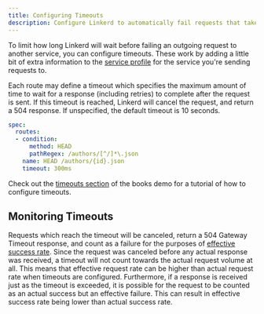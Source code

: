 ```yaml
---
title: Configuring Timeouts
description: Configure Linkerd to automatically fail requests that take too long.
---
```


To limit how long Linkerd will wait before failing an outgoing request to
another service, you can configure timeouts. These work by adding a little bit
of extra information to the [service profile](../features/service-profiles/) for
the service you're sending requests to.

Each route may define a timeout which specifies the maximum amount of time to
wait for a response (including retries) to complete after the request is sent.
If this timeout is reached, Linkerd will cancel the request, and return a 504
response.  If unspecified, the default timeout is 10 seconds.

```yaml
spec:
  routes:
  - condition:
      method: HEAD
      pathRegex: /authors/[^/]*\.json
    name: HEAD /authors/{id}.json
    timeout: 300ms
```

Check out the [timeouts section](books/#timeouts) of the books demo for
a tutorial of how to configure timeouts.

## Monitoring Timeouts

Requests which reach the timeout will be canceled, return a 504 Gateway Timeout
response, and count as a failure for the purposes of [effective success
rate](configuring-retries/#monitoring-retries).  Since the request was
canceled before any actual response was received, a timeout will not count
towards the actual request volume at all.  This means that effective request
rate can be higher than actual request rate when timeouts are configured.
Furthermore, if a response is received just as the timeout is exceeded, it is
possible for the request to be counted as an actual success but an effective
failure.  This can result in effective success rate being lower than actual
success rate.
